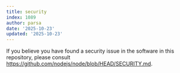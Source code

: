 ```yaml
---
title: security
index: 1089
author: parsa
date: '2025-10-23'
updated: '2025-10-23'
---
```

If you believe you have found a security issue in the software in this
repository, please consult https://github.com/nodejs/node/blob/HEAD/SECURITY.md.